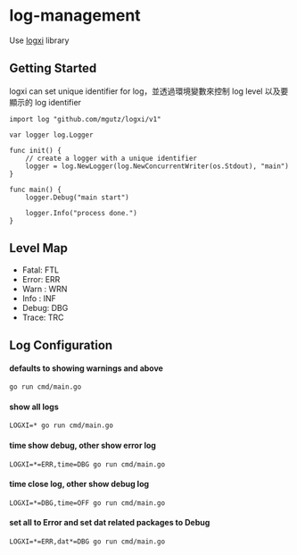 # log-management
Use [logxi](https://github.com/mgutz/logxi) library


## Getting Started
logxi can set unique identifier for log，並透過環境變數來控制 log level 以及要顯示的 log identifier
```
import log "github.com/mgutz/logxi/v1"

var logger log.Logger

func init() {
    // create a logger with a unique identifier
	logger = log.NewLogger(log.NewConcurrentWriter(os.Stdout), "main")
}

func main() {
    logger.Debug("main start")

    logger.Info("process done.")
}
```


## Level Map
- Fatal: FTL
- Error: ERR
- Warn : WRN
- Info : INF
- Debug: DBG
- Trace: TRC


## Log Configuration
#### defaults to showing warnings and above
```
go run cmd/main.go
```
#### show all logs
```
LOGXI=* go run cmd/main.go
```
#### time show debug, other show error log
```
LOGXI=*=ERR,time=DBG go run cmd/main.go
```
#### time close log, other show debug log
```
LOGXI=*=DBG,time=OFF go run cmd/main.go
```
#### set all to Error and set dat related packages to Debug
```
LOGXI=*=ERR,dat*=DBG go run cmd/main.go
```
